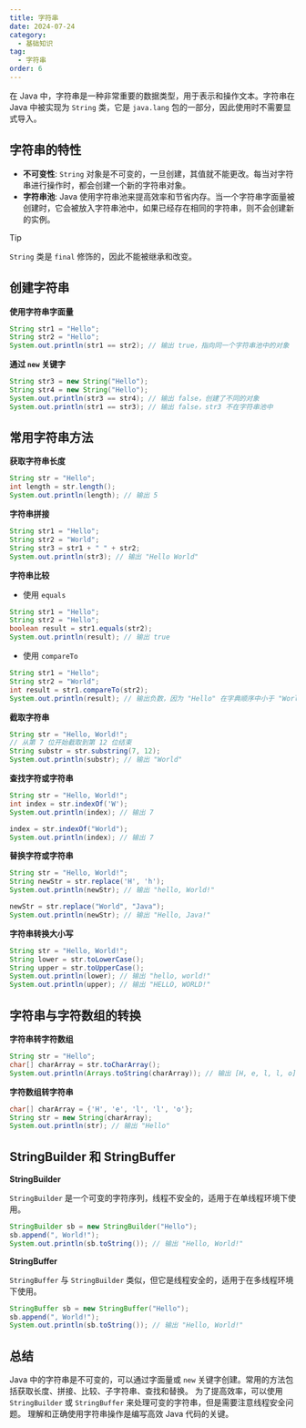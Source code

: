 ```yaml
---
title: 字符串
date: 2024-07-24
category:
  - 基础知识
tag:
  - 字符串
order: 6
---
```


在 Java 中，字符串是一种非常重要的数据类型，用于表示和操作文本。字符串在 Java 中被实现为 `String` 类，它是 `java.lang` 包的一部分，因此使用时不需要显式导入。

## 字符串的特性

- **不可变性**: `String` 对象是不可变的，一旦创建，其值就不能更改。每当对字符串进行操作时，都会创建一个新的字符串对象。
- **字符串池**: Java 使用字符串池来提高效率和节省内存。当一个字符串字面量被创建时，它会被放入字符串池中，如果已经存在相同的字符串，则不会创建新的实例。

> [!tip]
> `String` 类是 `final` 修饰的，因此不能被继承和改变。

## 创建字符串

**使用字符串字面量**

```java
String str1 = "Hello";
String str2 = "Hello";
System.out.println(str1 == str2); // 输出 true，指向同一个字符串池中的对象
```

**通过 `new` 关键字**

```java
String str3 = new String("Hello");
String str4 = new String("Hello");
System.out.println(str3 == str4); // 输出 false，创建了不同的对象
System.out.println(str1 == str3); // 输出 false，str3 不在字符串池中
```

## 常用字符串方法

**获取字符串长度**

```java
String str = "Hello";
int length = str.length();
System.out.println(length); // 输出 5
```

**字符串拼接**

```java
String str1 = "Hello";
String str2 = "World";
String str3 = str1 + " " + str2;
System.out.println(str3); // 输出 "Hello World"
```

**字符串比较**

- 使用 `equals`

```java
String str1 = "Hello";
String str2 = "Hello";
boolean result = str1.equals(str2);
System.out.println(result); // 输出 true
```

- 使用 `compareTo`

```java
String str1 = "Hello";
String str2 = "World";
int result = str1.compareTo(str2);
System.out.println(result); // 输出负数，因为 "Hello" 在字典顺序中小于 "World"
```

**截取字符串**

```java
String str = "Hello, World!";
// 从第 7 位开始截取到第 12 位结束
String substr = str.substring(7, 12);
System.out.println(substr); // 输出 "World"
```

**查找字符或字符串**

```java
String str = "Hello, World!";
int index = str.indexOf('W');
System.out.println(index); // 输出 7

index = str.indexOf("World");
System.out.println(index); // 输出 7
```

**替换字符或字符串**

```java
String str = "Hello, World!";
String newStr = str.replace('H', 'h');
System.out.println(newStr); // 输出 "hello, World!"

newStr = str.replace("World", "Java");
System.out.println(newStr); // 输出 "Hello, Java!"
```

**字符串转换大小写**

```java
String str = "Hello, World!";
String lower = str.toLowerCase();
String upper = str.toUpperCase();
System.out.println(lower); // 输出 "hello, world!"
System.out.println(upper); // 输出 "HELLO, WORLD!"
```

## 字符串与字符数组的转换

**字符串转字符数组**

```java
String str = "Hello";
char[] charArray = str.toCharArray();
System.out.println(Arrays.toString(charArray)); // 输出 [H, e, l, l, o]
```

**字符数组转字符串**

```java
char[] charArray = {'H', 'e', 'l', 'l', 'o'};
String str = new String(charArray);
System.out.println(str); // 输出 "Hello"
```

## StringBuilder 和 StringBuffer

**StringBuilder**

`StringBuilder` 是一个可变的字符序列，线程不安全的，适用于在单线程环境下使用。

```java
StringBuilder sb = new StringBuilder("Hello");
sb.append(", World!");
System.out.println(sb.toString()); // 输出 "Hello, World!"
```

**StringBuffer**

`StringBuffer` 与 `StringBuilder` 类似，但它是线程安全的，适用于在多线程环境下使用。

```java
StringBuffer sb = new StringBuffer("Hello");
sb.append(", World!");
System.out.println(sb.toString()); // 输出 "Hello, World!"
```

## 总结

Java 中的字符串是不可变的，可以通过字面量或 `new` 关键字创建。常用的方法包括获取长度、拼接、比较、子字符串、查找和替换。
为了提高效率，可以使用 `StringBuilder` 或 `StringBuffer` 来处理可变的字符串，但是需要注意线程安全问题。
理解和正确使用字符串操作是编写高效 Java 代码的关键。